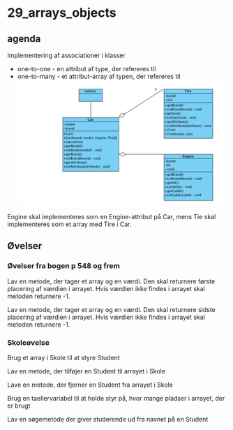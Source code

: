 # 29_arrays_objects

## agenda

Implementering af associationer i klasser
* one-to-one - en attribut af type, der refereres til
* one-to-many - et attribut-array af typen, der refereres til
![Car%Project](CarProject.png "Car Project med multipliciteter")

Engine skal implementeres som en Engine-attribut på Car, mens Tie skal implementeres som et array med Tire i Car.

## Øvelser

### Øvelser fra bogen p 548 og frem

Lav en metode, der tager et array og en værdi. Den skal returnere første placering af værdien i arrayet. Hvis værdien ikke findes i arrayet skal metoden returnere -1.

Lav en metode, der tager et array og en værdi. Den skal returnere sidste placering af værdien i arrayet. Hvis værdien ikke findes i arrayet skal metoden returnere -1.

### Skoleøvelse

Brug et array i Skole til at styre Student

Lav en metode, der tilføjer en Student til arrayet i Skole

Lave en metode, der fjerner en Student fra arrayet i Skole

Brug en taellervariabel til at holde styr på, hvor mange pladser i arrayet, der er brugt

Lav en søgemetode der giver studerende ud fra navnet på en Student
